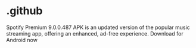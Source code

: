 # .github
Spotify Premium 9.0.0.487 APK is an updated version of the popular music streaming app, offering an enhanced, ad-free experience. Download for Android now
